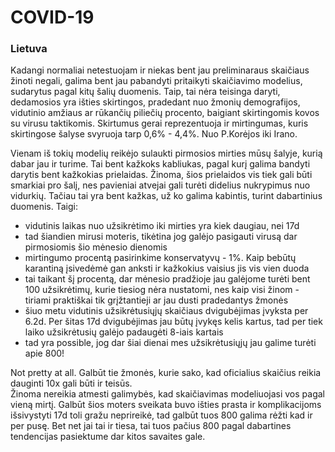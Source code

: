 # COVID-19

### Lietuva

Kadangi normaliai netestuojam ir niekas bent jau preliminaraus skaičiaus žinoti negali, galima bent jau pabandyti pritaikyti skaičiavimo modelius, sudarytus pagal kitų šalių duomenis. Taip, tai nėra teisinga daryti, dedamosios yra išties skirtingos, pradedant nuo žmonių demografijos, vidutinio amžiaus ar rūkančių piliečių procento, baigiant skirtingomis kovos su virusu taktikomis. Skirtumus gerai reprezentuoja ir mirtingumas, kuris skirtingose šalyse svyruoja tarp 0,6% - 4,4%. Nuo P.Korėjos iki Irano. 

Vienam iš tokių modelių reikėjo sulaukti pirmosios mirties mūsų šalyje, kurią dabar jau ir turime. Tai bent kažkoks kabliukas, pagal kurį galima bandyti darytis bent kažkokias prielaidas. Žinoma, šios prielaidos vis tiek gali būti smarkiai pro šalį, nes pavieniai atvejai gali turėti didelius nukrypimus nuo vidurkių. Tačiau tai yra bent kažkas, už ko galima kabintis, turint dabartinius duomenis. Taigi:

* vidutinis laikas nuo užsikrėtimo iki mirties yra kiek daugiau, nei 17d
* tad šiandien mirusi moteris, tikėtina jog galėjo pasigauti virusą dar pirmosiomis šio mėnesio dienomis
* mirtingumo procentą pasirinkime konservatyvų - 1%. Kaip bebūtų karantiną įsivedėmė gan anksti ir kažkokius vaisius jis vis vien duoda
* tai taikant šį procentą, dar mėnesio pradžioje jau galėjome turėti bent 100 užsikrėtimų, kurie tiesiog nėra nustatomi, nes kaip visi žinom - tiriami praktiškai tik grįžtantieji ar jau dusti pradedantys žmonės
* šiuo metu vidutinis užsikrėtusiųjų skaičiaus dvigubėjimas įvyksta per 6.2d. Per šitas 17d dvigubėjimas jau būtų įvykęs kelis kartus, tad per tiek laiko užsikrėtusių galėjo padaugėti 8-iais kartais
* tad yra possible, jog dar šiai dienai mes užsikrėtusiųjų jau galime turėti apie 800!

Not pretty at all. Galbūt tie žmonės, kurie sako, kad oficialius skaičius reikia dauginti 10x gali būti ir teisūs.  
Žinoma nereikia atmesti galimybės, kad skaičiavimas modeliuojasi vos pagal vieną mirtį. Galbūt šios moters sveikata buvo išties prasta ir komplikacijoms išsivystyti 17d toli gražu neprireikė, tad galbūt tuos 800 galima rėžti kad ir per pusę. Bet net jai tai ir tiesa, tai tuos pačius 800 pagal dabartines tendencijas pasiektume dar kitos savaites gale.

